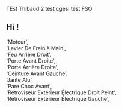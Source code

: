 TEst Thibaud 2 
test cgesl
test FSO

## Hi !

'Moteur', 	
'Levier De Frein à Main', 	
'Feu Arrière Droit', 	
'Porte Avant Droite', 	
'Porte Arrière Droite', 	
'Ceinture Avant Gauche', 	
'Jante Alu', 	
'Pare Choc Avant', 	
'Rétroviseur Extérieur Électrique Droit Peint', 	
'Rétroviseur Extérieur Électrique Gauche',
